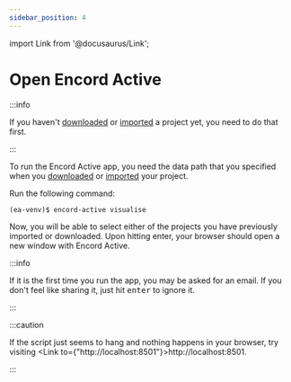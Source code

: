 ```yaml
---
sidebar_position: 4
---
```


import Link from '@docusaurus/Link';

# Open Encord Active

:::info

If you haven't [downloaded](download-sandbox-data) or [imported](import-encord-project) a project yet, you need to do that first.

:::

To run the Encord Active app, you need the data path that you specified when you
[downloaded](download-sandbox-data) or [imported](import-encord-project) your project.

Run the following command:

```shell
(ea-venv)$ encord-active visualise
```

Now, you will be able to select either of the projects you have previously imported or downloaded.
Upon hitting <key>enter</key>, your browser should open a new window with Encord Active.

:::info

If it is the first time you run the app, you may be asked for an email.
If you don't feel like sharing it, just hit <kbd>enter</kbd> to ignore it.

:::

:::caution

If the script just seems to hang and nothing happens in your browser, try visiting <Link to={"http://localhost:8501"}>http://localhost:8501</Link>.

:::
